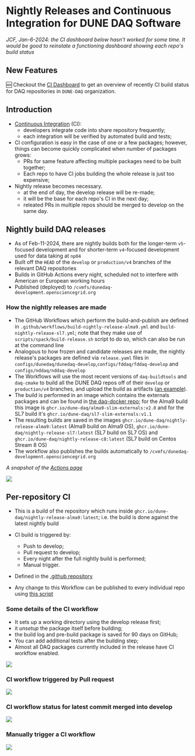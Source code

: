 # Nightly Releases and Continuous Integration for DUNE DAQ Software



_JCF, Jan-6-2024: the CI dashboard below hasn't worked for some time. It would be good to reinstate a functioning dashboard showing each repo's build status_
## New Features

🆕 Checkout the [CI Dashboard](https://tiny.one/dunedaq-ci-dashboard) to get an overview of recently CI build status for DAQ repositories in `DUNE-DAQ` organization.

## Introduction

* [Continuous Integration](https://en.wikipedia.org/wiki/Continuous_integration) (CI):
    * developers integrate code into share repository frequently;
    * each integration will be verified by automated build and tests;
* CI configuration is easy in the case of one or a few packages; however, things can become quickly complicated when number of packages grows:
    * PRs for same feature affecting multiple packages need to be built together;
    * Each repo to have CI jobs building the whole release is just too expensive;
* Nightly release becomes necessary.
    * at the end of day, the develop release will be re-made;
    * it will be the base for each repo's CI in the next day;
    * releated PRs in multiple repos should be merged to develop on the same day.


## Nightly build DAQ releases

- As of Feb-11-2024, there are nightly builds both for the longer-term `v5`-focused development and for shorter-term `v4`-focused development used for data taking at `np04`
- Built off the `HEAD` of the `develop` or `production/v4` branches of the relevant DAQ repositories
- Builds in GitHub Actions every night, scheduled not to interfere with American or European working hours
- Published (deployed) to `/cvmfs/dunedaq-development.opensciencegrid.org`

### How the nightly releases are made

- The GitHub Workflows which perform the build-and-publish are defined in `.github/workflows/build-nightly-release-alma9.yml` and `build-nightly-release-sl7.yml`; note that they make use of `scripts/spack/build-release.sh` script to do so, which can also be run at the command line
- Analogous to how frozen and candidate releases are made, the nightly release's packages are defined via `release.yaml` files in `configs/dunedaq/dunedaq-develop`,`configs/fddaq/fddaq-develop` and `configs/nddaq/nddaq-develop`
- The Workflows will use the most recent versions of `daq-buildtools` and `daq-cmake` to build all the DUNE DAQ repos off of their `develop` or `production/v4` branches, and upload the build as artifacts ([an example](https://github.com/DUNE-DAQ/daq-release/actions/runs/7435650740)).
- The build is performed in an image which contains the externals packages and can be found in [the daq-docker repo](https://github.com/DUNE-DAQ/daq-docker); for the Alma9 build this image is `ghcr.io/dune-daq/alma9-slim-externals:v2.0` and for the SL7 build it's `ghcr.io/dune-daq/sl7-slim-externals:v1.1` 
- The resulting builds are saved in the images `ghcr.io/dune-daq/nightly-release-alma9:latest` (Alma9 build on Alma9 OS), `ghcr.io/dune-daq/nightly-release-sl7:latest` (SL7 build on SL7 OS) and `ghcr.io/dune-daq/nightly-release-c8:latest` (SL7 build on Centos Stream 8 OS)
- The workflow also publishes the builds automatically to `/cvmfs/dunedaq-development.opensciencegrid.org` 

_A snapshot of the [Actions page](https://github.com/DUNE-DAQ/daq-release/actions)_

![](https://i.imgur.com/gSITupq.png)

## Per-repository CI

- This is a build of the repository which runs inside `ghcr.io/dune-daq/nightly-release-alma9:latest`; i.e. the build is done against the latest nightly build

- CI build is triggered by:
    - Push to develop;
    - Pull request to develop;
    - Every night after the full nightly build is performed;
    - Manual trigger.

- Defined in the [.github repository](https://github.com/DUNE-DAQ/.github/blob/develop/workflow-templates/dunedaq-develop-cpp-ci.yml)

- Any change to this Workflow can be published to every individual repo using [this script](https://github.com/DUNE-DAQ/daq-release/blob/develop/scripts/github-ci/sync-ci-workflow-to-template.sh)


### Some details of the CI workflow

- It sets up a working directory using the develop release first;
- it *unsetup* the package itself before building;
- the build log and pre-build package is saved for 90 days on GitHub;
- You can add additional tests after the building step;
- Almost all DAQ packages currently included in the release have CI workflow enabled.


![](https://i.imgur.com/9VUQhsy.png)


### CI workflow triggered by Pull request

![](https://i.imgur.com/8LlUitg.png)

### CI workflow status for latest commit merged into develop

![](https://i.imgur.com/SO24De5.png)

### Manually trigger a CI workflow

![](https://i.imgur.com/vSm5vR6.png)


